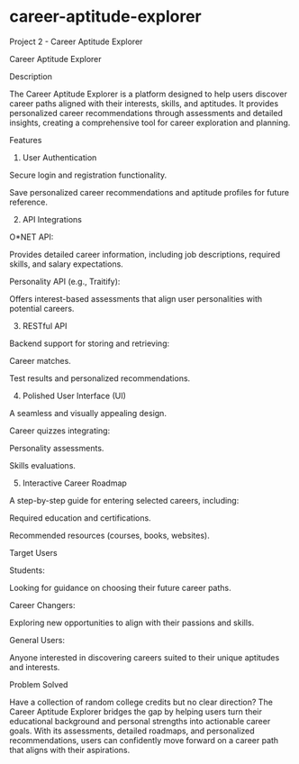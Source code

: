 # career-aptitude-explorer
Project 2 - Career Aptitude Explorer

Career Aptitude Explorer

Description

The Career Aptitude Explorer is a platform designed to help users discover career paths aligned with their interests, skills, and aptitudes. It provides personalized career recommendations through assessments and detailed insights, creating a comprehensive tool for career exploration and planning.

Features

1. User Authentication

Secure login and registration functionality.

Save personalized career recommendations and aptitude profiles for future reference.

2. API Integrations

O*NET API:

Provides detailed career information, including job descriptions, required skills, and salary expectations.

Personality API (e.g., Traitify):

Offers interest-based assessments that align user personalities with potential careers.

3. RESTful API

Backend support for storing and retrieving:

Career matches.

Test results and personalized recommendations.

4. Polished User Interface (UI)

A seamless and visually appealing design.

Career quizzes integrating:

Personality assessments.

Skills evaluations.

5. Interactive Career Roadmap

A step-by-step guide for entering selected careers, including:

Required education and certifications.

Recommended resources (courses, books, websites).

Target Users

Students:

Looking for guidance on choosing their future career paths.

Career Changers:

Exploring new opportunities to align with their passions and skills.

General Users:

Anyone interested in discovering careers suited to their unique aptitudes and interests.

Problem Solved

Have a collection of random college credits but no clear direction? The Career Aptitude Explorer bridges the gap by helping users turn their educational background and personal strengths into actionable career goals. With its assessments, detailed roadmaps, and personalized recommendations, users can confidently move forward on a career path that aligns with their aspirations.